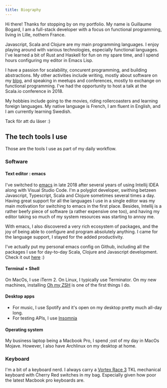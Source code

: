 ```yaml
---
title: Biography
---
```


Hi there! Thanks for stopping by on my portfolio. 
My name is Guillaume Bogard, I am  a full-stack developer with a focus
on functional programming, living in Lille, nothern France.

Javascript, Scala and Clojure are my main programming languages. I enjoy playing around with
various technologies, especially functional languages. I've learned a bit of Rust and Haskell
for fun on my spare time, and I spend hours configuring my editor in Emacs Lisp.

I have a passion for scalability, concurent programming, and building abstractions.
My other activities include writing, mostly about software on my [blog](/blog), and
speaking in meetups and conferences, mostly to exchange on functional programming.
I've had the opportunity to host a talk at the Scala.io conference in 2018.

My hobbies include going to the movies, riding rollercoasters and learning foreign languages.
My native language is French,  I am fluent in English, and I am currently learning Swedish.

Tack för att du läser :)

## The tech tools I use

Those are the tools I use as part of my daily workflow.

### Software

#### Text editor : emacs

I've switched to [emacs](https://www.gnu.org/software/emacs/) in late 2018 after several years of using
Intellij IDEA along with Visual Studio Code. I'm a polyglot developer, swithing betzeen Javascript, Typescript,
Scala and Clojure sometimes several times a day. Having great support for all the languages I use in a single editor
was my main motivation for switching to emacs in the first place. Besides, Intellij is a rather beefy piece of software
(a rather expensive one too), and having my editor taking so much of my system resources was starting to annoy me.

With emacs, I also discovered a very rich ecosystem of packages, and the joy of being able to configure and program
absolutely anything. I came for the language support, I stayed for the added productivity.

I've actually put my personal emacs config on Github, including all the packages I use for day-to-day Scala, Clojure
and Javascript development. Check it out [here](https://github.com/gbogard/emacs.d) :)

#### Terminal + Shell

On MacOs, I use iTerm 2. On Linux, I typically use Terminator. On my new machines, installing
[Oh my ZSH](https://ohmyz.sh/) is one of the first things I do.

#### Desktop apps 

* For music, I use Spotify and it's open on my desktop pretty much all-day long.
* For testing APIs, I use [Insomnia](https://insomnia.rest/)

#### Operating system

My business laptop being a Macbook Pro, I spend ;ost of my day in MacOs Mojave. However, I also have Archlinux
on my desktop at home.  

### Keyboard

I'm a bit of a keyboard nerd. I always carry a [Vortex Race 3](https://www.youtube.com/watch?v=i_kVAxA7-SU&t=82s)
TKL mechanical keyboard with Cherry Red switches in my bag. Especially given how poor the latest Macbook pro
keyboards are.
